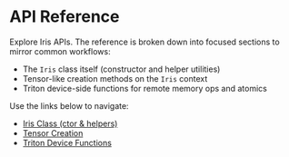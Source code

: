 # API Reference

Explore Iris APIs. The reference is broken down into focused sections to mirror common workflows:

- The `Iris` class itself (constructor and helper utilities)
- Tensor-like creation methods on the `Iris` context
- Triton device-side functions for remote memory ops and atomics

Use the links below to navigate:

- [Iris Class (ctor & helpers)](api-iris-class.md)
- [Tensor Creation](api-tensor-creation.md)
- [Triton Device Functions](api-device-functions.md)

